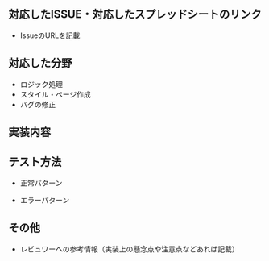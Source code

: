 ## 対応したISSUE・対応したスプレッドシートのリンク

* IssueのURLを記載

## 対応した分野

- ロジック処理
- スタイル・ページ作成
- バグの修正

## 実装内容

## テスト方法

- 正常パターン

- エラーパターン

## その他

* レビュワーへの参考情報（実装上の懸念点や注意点などあれば記載）
